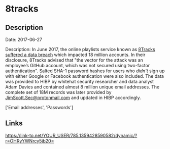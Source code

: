 # 8tracks

## Description

Date: 2017-06-27

Description:
In June 2017, the online playlists service known as <a href="https://blog.8tracks.com/2017/06/27/password-security-alert/" target="_blank" rel="noopener">8Tracks suffered a data breach</a> which impacted 18 million accounts. In their disclosure, 8Tracks advised that &quot;the vector for the attack was an employee’s GitHub account, which was not secured using two-factor authentication&quot;. Salted SHA-1 password hashes for users who <em>didn't</em> sign up with either Google or Facebook authentication were also included. The data was provided to HIBP by whitehat security researcher and data analyst Adam Davies and contained almost 8 million unique email addresses. The complete set of 18M records was later provided by JimScott.Sec@protonmail.com and updated in HIBP accordingly.


['Email addresses', 'Passwords']

## Links

https://link-to.net/YOUR_USER/785.1359428590582/dynamic/?r=OHRyYWNrcy5jb20=
